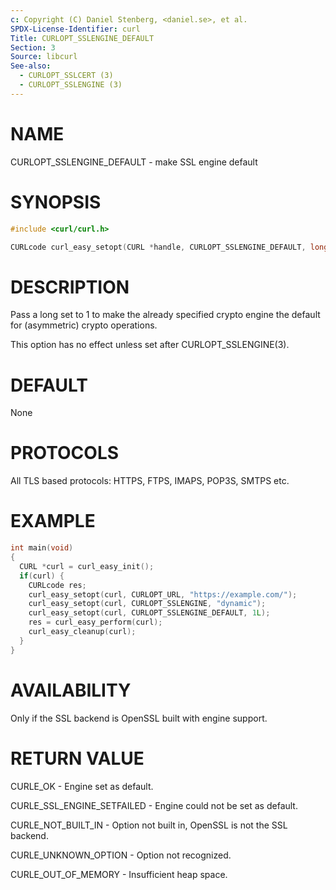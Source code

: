```yaml
---
c: Copyright (C) Daniel Stenberg, <daniel.se>, et al.
SPDX-License-Identifier: curl
Title: CURLOPT_SSLENGINE_DEFAULT
Section: 3
Source: libcurl
See-also:
  - CURLOPT_SSLCERT (3)
  - CURLOPT_SSLENGINE (3)
---
```


# NAME

CURLOPT_SSLENGINE_DEFAULT - make SSL engine default

# SYNOPSIS

~~~c
#include <curl/curl.h>

CURLcode curl_easy_setopt(CURL *handle, CURLOPT_SSLENGINE_DEFAULT, long val);
~~~

# DESCRIPTION

Pass a long set to 1 to make the already specified crypto engine the default
for (asymmetric) crypto operations.

This option has no effect unless set after CURLOPT_SSLENGINE(3).

# DEFAULT

None

# PROTOCOLS

All TLS based protocols: HTTPS, FTPS, IMAPS, POP3S, SMTPS etc.

# EXAMPLE

~~~c
int main(void)
{
  CURL *curl = curl_easy_init();
  if(curl) {
    CURLcode res;
    curl_easy_setopt(curl, CURLOPT_URL, "https://example.com/");
    curl_easy_setopt(curl, CURLOPT_SSLENGINE, "dynamic");
    curl_easy_setopt(curl, CURLOPT_SSLENGINE_DEFAULT, 1L);
    res = curl_easy_perform(curl);
    curl_easy_cleanup(curl);
  }
}
~~~

# AVAILABILITY

Only if the SSL backend is OpenSSL built with engine support.

# RETURN VALUE

CURLE_OK - Engine set as default.

CURLE_SSL_ENGINE_SETFAILED - Engine could not be set as default.

CURLE_NOT_BUILT_IN - Option not built in, OpenSSL is not the SSL backend.

CURLE_UNKNOWN_OPTION - Option not recognized.

CURLE_OUT_OF_MEMORY - Insufficient heap space.
